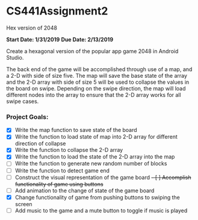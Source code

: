 # CS441Assignment2
Hex version of 2048

**Start Date: 1/31/2019**
**Due Date: 2/13/2019**

Create a hexagonal version of the popular app game 2048 in Android Studio.

The back end of the game will be accomplished through use of a map, and a 2-D with side of size five. The map will save the base state of the array and the 2-D array with side of size 5 will be used to collapse the values in the board on swipe. Depending on the swipe direction, the map will load different nodes into the array to ensure that the 2-D array works for all swipe cases.

### Project Goals: ###
- [x] Write the map function to save state of the board
- [x] Write the function to load state of map into 2-D array for different direction of collapse
- [x] Write the function to collapse the 2-D array
- [x] Write the function to load the state of the 2-D array into the map
- [ ] Write the function to generate new random number of blocks
- [ ] Write the function to detect game end
- [ ] Construct the visual representation of the game board
~~- [ ] Accomplish functionality of game using buttons~~
- [ ] Add animation to the change of state of the game board
- [x] Change functionality of game from pushing buttons to swiping the screen
- [ ] Add music to the game and a mute button to toggle if music is played
